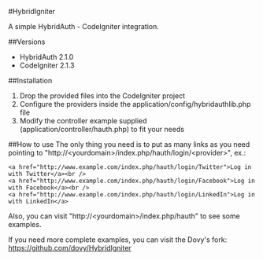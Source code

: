 #HybridIgniter

A simple HybridAuth - CodeIgniter integration.

##Versions
- HybridAuth 2.1.0
- CodeIgniter 2.1.3

##Installation
1. Drop the provided files into the CodeIgniter project
2. Configure the providers inside the application/config/hybridauthlib.php file
3. Modify the controller example supplied (application/controller/hauth.php) to fit your needs

##How to use
The only thing you need is to put as many links as you need pointing to "http://&lt;yourdomain>/index.php/hauth/login/&lt;provider>", ex.:

	<a href="http://www.example.com/index.php/hauth/login/Twitter">Log in with Twitter</a><br />
	<a href="http://www.example.com/index.php/hauth/login/Facebook">Log in with Facebook</a><br />
	<a href="http://www.example.com/index.php/hauth/login/LinkedIn">Log in with LinkedIn</a>

Also, you can visit "http://&lt;yourdomain>/index.php/hauth" to see some examples.

If you need more complete examples, you can visit the Dovy's fork: https://github.com/dovy/HybridIgniter

